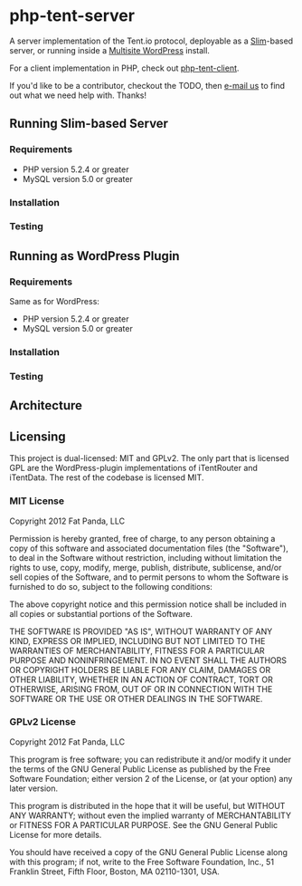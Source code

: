 # php-tent-server

A server implementation of the Tent.io protocol, deployable as a 
[Slim](http://www.slimframework.com/)-based server, or running inside 
a [Multisite WordPress](http://wordpress.org) install.

For a client implementation in PHP, check out [php-tent-client](http://github.com/collegeman/php-tent-client).

If you'd like to be a contributor, checkout the TODO, then [e-mail us](mailto:yo@fatpandadev.com)
to find out what we need help with. Thanks!

## Running Slim-based Server

### Requirements

* PHP version 5.2.4 or greater
* MySQL version 5.0 or greater

### Installation

### Testing

## Running as WordPress Plugin

### Requirements

Same as for WordPress:

* PHP version 5.2.4 or greater
* MySQL version 5.0 or greater

### Installation

### Testing

## Architecture

## Licensing

This project is dual-licensed: MIT and GPLv2. The only part that is licensed GPL
are the WordPress-plugin implementations of iTentRouter and iTentData. The rest
of the codebase is licensed MIT.

### MIT License

Copyright 2012 Fat Panda, LLC

Permission is hereby granted, free of charge, to any person obtaining
a copy of this software and associated documentation files (the
"Software"), to deal in the Software without restriction, including
without limitation the rights to use, copy, modify, merge, publish,
distribute, sublicense, and/or sell copies of the Software, and to
permit persons to whom the Software is furnished to do so, subject to
the following conditions:

The above copyright notice and this permission notice shall be
included in all copies or substantial portions of the Software.

THE SOFTWARE IS PROVIDED "AS IS", WITHOUT WARRANTY OF ANY KIND,
EXPRESS OR IMPLIED, INCLUDING BUT NOT LIMITED TO THE WARRANTIES OF
MERCHANTABILITY, FITNESS FOR A PARTICULAR PURPOSE AND
NONINFRINGEMENT. IN NO EVENT SHALL THE AUTHORS OR COPYRIGHT HOLDERS BE
LIABLE FOR ANY CLAIM, DAMAGES OR OTHER LIABILITY, WHETHER IN AN ACTION
OF CONTRACT, TORT OR OTHERWISE, ARISING FROM, OUT OF OR IN CONNECTION
WITH THE SOFTWARE OR THE USE OR OTHER DEALINGS IN THE SOFTWARE.

### GPLv2 License

Copyright 2012 Fat Panda, LLC

This program is free software; you can redistribute it and/or
modify it under the terms of the GNU General Public License
as published by the Free Software Foundation; either version 2
of the License, or (at your option) any later version.

This program is distributed in the hope that it will be useful,
but WITHOUT ANY WARRANTY; without even the implied warranty of
MERCHANTABILITY or FITNESS FOR A PARTICULAR PURPOSE.  See the
GNU General Public License for more details.

You should have received a copy of the GNU General Public License
along with this program; if not, write to the Free Software
Foundation, Inc., 51 Franklin Street, Fifth Floor, Boston, MA  02110-1301, USA.


